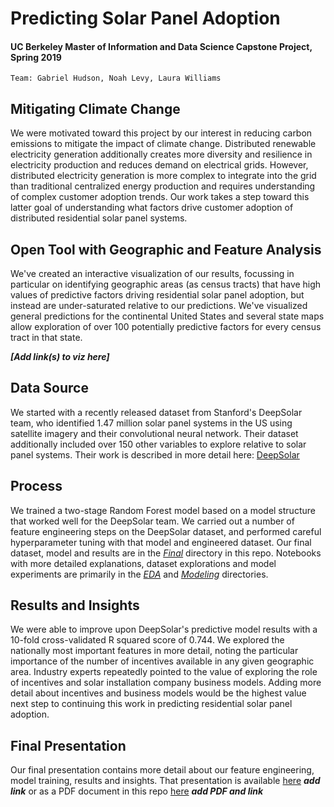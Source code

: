 # Predicting Solar Panel Adoption
#### UC Berkeley Master of Information and Data Science Capstone Project, Spring 2019
`Team: Gabriel Hudson, Noah Levy, Laura Williams`

## Mitigating Climate Change
We were motivated toward this project by our interest in reducing carbon emissions to mitigate the impact of climate change. Distributed renewable electricity generation additionally creates more diversity and resilience in electricity production and reduces demand on electrical grids. However, distributed electricity generation is more complex to integrate into the grid than traditional centralized energy production and requires understanding of complex customer adoption trends. Our work takes a step toward this latter goal of understanding what factors drive customer adoption of distributed residential solar panel systems.

## Open Tool with Geographic and Feature Analysis
We've created an interactive visualization of our results, focussing in particular on identifying geographic areas (as census tracts) that have high values of predictive factors driving residential solar panel adoption, but instead are under-saturated relative to our predictions. We've visualized general predictions for the continental United States and several state maps allow exploration of over 100 potentially predictive factors for every census tract in that state.

**_[Add link(s) to viz here]_**

## Data Source
We started with a recently released dataset from Stanford's DeepSolar team, who identified 1.47 million solar panel systems in the US using satellite imagery and their convolutional neural network.  Their dataset additionally included over 150 other variables to explore relative to solar panel systems.  Their work is described in more detail here: [DeepSolar](http://web.stanford.edu/group/deepsolar/home "DeepSolar")

## Process
We trained a two-stage Random Forest model based on a model structure that worked well for the DeepSolar team.  We carried out a number of feature engineering steps on the DeepSolar dataset, and performed careful hyperparameter tuning with that model and engineered dataset.  Our final dataset, model and results are in the [_Final_](https://github.com/nwlevy/capstone_solarpanels/tree/master/Final/) directory in this repo. Notebooks with more detailed explanations, dataset explorations and model experiments are primarily in the [_EDA_](https://github.com/nwlevy/capstone_solarpanels/tree/master/EDA) and [_Modeling_](https://github.com/nwlevy/capstone_solarpanels/tree/master/Modeling) directories.

## Results and Insights
We were able to improve upon DeepSolar's predictive model results with a 10-fold cross-validated R squared score of 0.744. We explored the nationally most important features in more detail, noting the particular importance of the number of incentives available in any given geographic area.  Industry experts repeatedly pointed to the value of exploring the role of incentives and solar installation company business models. Adding more detail about incentives and business models would be the highest value next step to continuing this work in predicting residential solar panel adoption.

## Final Presentation
Our final presentation contains more detail about our feature engineering, model training, results and insights. That presentation is available  [here]() **_add link_** or as a PDF document in this repo [here]()  **_add PDF and link_**
